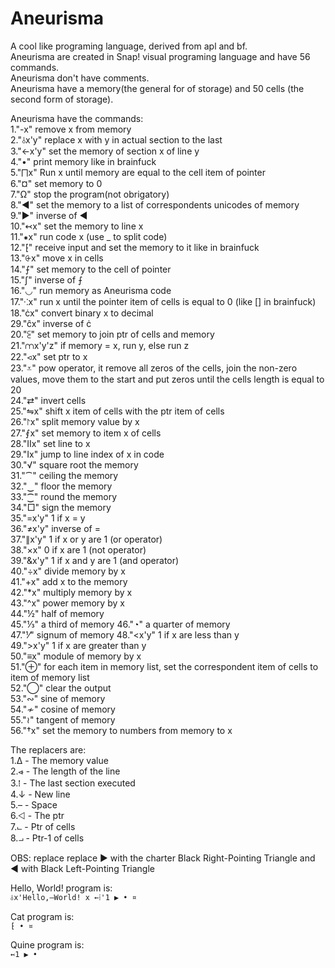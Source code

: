 # Aneurisma
A cool like programing language, derived from apl and bf. <br>
Aneurisma are created in Snap! visual programing language and have 56 commands. <br> 
Aneurisma don't have comments. <br>
Aneurisma have a memory(the general for of storage) and 50 cells (the second form of storage). <br>

Aneurisma have the commands: <br>
1."-x" remove x from memory <br>
2."⫰x'y" replace x with y in actual section to the last <br>
3."←x'y" set the memory of section x of line y <br>
4."•" print memory like in brainfuck <br>
5."⨅x" Run x until memory are equal to the cell item of pointer <br>
6."¤" set memory to 0 <br>
7."Ω" stop the program(not obrigatory) <br>
8."◀" set the memory to a list of correspondents unicodes of memory <br>
9."▶" inverse of ◀ <br>
10."↢x" set the memory to line x <br>
11."⁕x" run code x (use _ to split code) <br>
12."⁅" receive input and set the memory to it like in brainfuck <br>
13."⨭x" move x in cells <br>
14."⨍" set memory to the cell of pointer <br>
15."ʃ" inverse of ⨍ <br>
16."◡" run memory as Aneurisma code <br>
17."⁖x" run x until the pointer item of cells is equal to 0 (like [] in brainfuck) <br>
18."ċx" convert binary x to decimal <br>
29."ĉx" inverse of ċ <br>
20."⫕" set memory to join ptr of cells and memory <br>
21."⩋x'y'z" if memory = x, run y, else run z <br>
22."⪦x" set ptr to x <br>
23."⩡" pow operator, it remove all zeros of the cells, join the non-zero values, move them to the start and put zeros until the cells length is equal to 20 <br>
24."⇄" invert cells <br>
25."⇋x" shift x item of cells with the ptr item of cells <br>
26."⨡x" split memory value by x <br>
27."⨐x" set memory to item x of cells <br>
28."Ⅱx" set line to x <br>
29."Ⅰx" jump to line index of x in code <br>
30."√" square root the memory <br>
31."⁀" ceiling the memory <br>
32."‿" floor the memory <br>
33."⁐" round the memory <br>
34."□" sign the memory <br>
35."=x'y" 1 if x = y <br>
36."≠x'y" inverse of = <br>
37."∥x'y" 1 if x or y are 1 (or operator) <br>
38."×x" 0 if x are 1 (not operator) <br>
39."&x'y" 1 if x and y are 1 (and operator) <br>
40."÷x" divide memory by x <br>
41."+x" add x to the memory <br>
42."*x" multiply memory by x <br>
43."^x" power memory by x <br>
44."½" half of memory <br>
45."⅓" a third of memory
46."◔" a quarter of memory <br>
47."⅟" signum of memory
48."<x'y" 1 if x are less than y <br>
49.">x'y" 1 if x are greater than y <br>
50."≡x" module of memory by x <br>
51."⊕" for each item in memory list, set the correspondent item of cells to item of memory list <br>
52."◯" clear the output <br>
53."∾" sine of memory <br>
54."≁" cosine of memory <br>
55."≀" tangent of memory <br>
56."†x" set the memory to numbers from memory to x

The replacers are: <br>
1.Δ  - The memory value <br>
2.⩹  - The length of the line <br>
3.⁞  - The last section executed <br>
4.↓  - New line <br>
5.–  - Space <br>
6.⨞  - The ptr <br>
7.⨽  - Ptr of cells <br>
8.⨼  - Ptr-1 of cells <br>

OBS: replace replace ▶ with the charter Black Right-Pointing Triangle and ◀ with Black Left-Pointing Triangle <br>

Hello, World! program is: <br>
 ```⫰x'Hello,–World! x ←⁞'1 ▶ • ¤```

Cat program is: <br>
 ```⁅ • ¤```

Quine program is: <br>
 ```↢1 ▶ • ```
